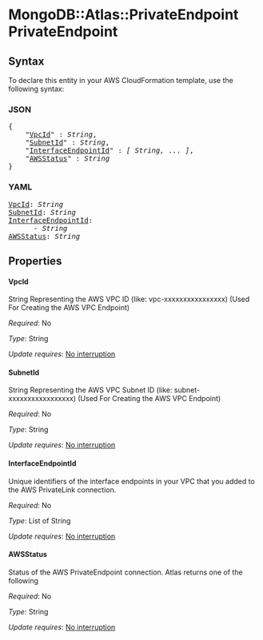 # MongoDB::Atlas::PrivateEndpoint PrivateEndpoint

## Syntax

To declare this entity in your AWS CloudFormation template, use the following syntax:

### JSON

<pre>
{
    "<a href="#vpcid" title="VpcId">VpcId</a>" : <i>String</i>,
    "<a href="#subnetid" title="SubnetId">SubnetId</a>" : <i>String</i>,
    "<a href="#interfaceendpointid" title="InterfaceEndpointId">InterfaceEndpointId</a>" : <i>[ String, ... ]</i>,
    "<a href="#awsstatus" title="AWSStatus">AWSStatus</a>" : <i>String</i>
}
</pre>

### YAML

<pre>
<a href="#vpcid" title="VpcId">VpcId</a>: <i>String</i>
<a href="#subnetid" title="SubnetId">SubnetId</a>: <i>String</i>
<a href="#interfaceendpointid" title="InterfaceEndpointId">InterfaceEndpointId</a>: <i>
      - String</i>
<a href="#awsstatus" title="AWSStatus">AWSStatus</a>: <i>String</i>
</pre>

## Properties

#### VpcId

String Representing the AWS VPC ID (like: vpc-xxxxxxxxxxxxxxxx) (Used For Creating the AWS VPC Endpoint)

_Required_: No

_Type_: String

_Update requires_: [No interruption](https://docs.aws.amazon.com/AWSCloudFormation/latest/UserGuide/using-cfn-updating-stacks-update-behaviors.html#update-no-interrupt)

#### SubnetId

String Representing the AWS VPC Subnet ID (like: subnet-xxxxxxxxxxxxxxxxx) (Used For Creating the AWS VPC Endpoint)

_Required_: No

_Type_: String

_Update requires_: [No interruption](https://docs.aws.amazon.com/AWSCloudFormation/latest/UserGuide/using-cfn-updating-stacks-update-behaviors.html#update-no-interrupt)

#### InterfaceEndpointId

Unique identifiers of the interface endpoints in your VPC that you added to the AWS PrivateLink connection.

_Required_: No

_Type_: List of String

_Update requires_: [No interruption](https://docs.aws.amazon.com/AWSCloudFormation/latest/UserGuide/using-cfn-updating-stacks-update-behaviors.html#update-no-interrupt)

#### AWSStatus

Status of the AWS PrivateEndpoint connection. Atlas returns one of the following

_Required_: No

_Type_: String

_Update requires_: [No interruption](https://docs.aws.amazon.com/AWSCloudFormation/latest/UserGuide/using-cfn-updating-stacks-update-behaviors.html#update-no-interrupt)

